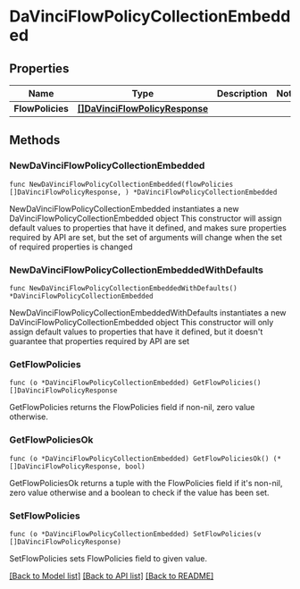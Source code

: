 # DaVinciFlowPolicyCollectionEmbedded

## Properties

Name | Type | Description | Notes
------------ | ------------- | ------------- | -------------
**FlowPolicies** | [**[]DaVinciFlowPolicyResponse**](DaVinciFlowPolicyResponse.md) |  | 

## Methods

### NewDaVinciFlowPolicyCollectionEmbedded

`func NewDaVinciFlowPolicyCollectionEmbedded(flowPolicies []DaVinciFlowPolicyResponse, ) *DaVinciFlowPolicyCollectionEmbedded`

NewDaVinciFlowPolicyCollectionEmbedded instantiates a new DaVinciFlowPolicyCollectionEmbedded object
This constructor will assign default values to properties that have it defined,
and makes sure properties required by API are set, but the set of arguments
will change when the set of required properties is changed

### NewDaVinciFlowPolicyCollectionEmbeddedWithDefaults

`func NewDaVinciFlowPolicyCollectionEmbeddedWithDefaults() *DaVinciFlowPolicyCollectionEmbedded`

NewDaVinciFlowPolicyCollectionEmbeddedWithDefaults instantiates a new DaVinciFlowPolicyCollectionEmbedded object
This constructor will only assign default values to properties that have it defined,
but it doesn't guarantee that properties required by API are set

### GetFlowPolicies

`func (o *DaVinciFlowPolicyCollectionEmbedded) GetFlowPolicies() []DaVinciFlowPolicyResponse`

GetFlowPolicies returns the FlowPolicies field if non-nil, zero value otherwise.

### GetFlowPoliciesOk

`func (o *DaVinciFlowPolicyCollectionEmbedded) GetFlowPoliciesOk() (*[]DaVinciFlowPolicyResponse, bool)`

GetFlowPoliciesOk returns a tuple with the FlowPolicies field if it's non-nil, zero value otherwise
and a boolean to check if the value has been set.

### SetFlowPolicies

`func (o *DaVinciFlowPolicyCollectionEmbedded) SetFlowPolicies(v []DaVinciFlowPolicyResponse)`

SetFlowPolicies sets FlowPolicies field to given value.



[[Back to Model list]](../README.md#documentation-for-models) [[Back to API list]](../README.md#documentation-for-api-endpoints) [[Back to README]](../README.md)


